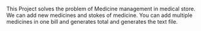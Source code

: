 This Project solves the problem of Medicine management in medical store.
We can add new medicines and stokes of medicine.
You can add multiple medicines in one bill and generates total and generates the text file.
